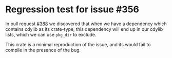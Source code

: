 # Regression test for issue #356

In pull request [#388](https://github.com/mozilla/uniffi-rs/pull/388)
we discovered that when we have a dependency which contains cdylib as its crate-type, 
this dependency will end up in our cdylib lists, which we can use `pkg_dir` to exclude.

This crate is a minimal reproduction of the issue, and its would fail to compile in 
the presence of the bug.
